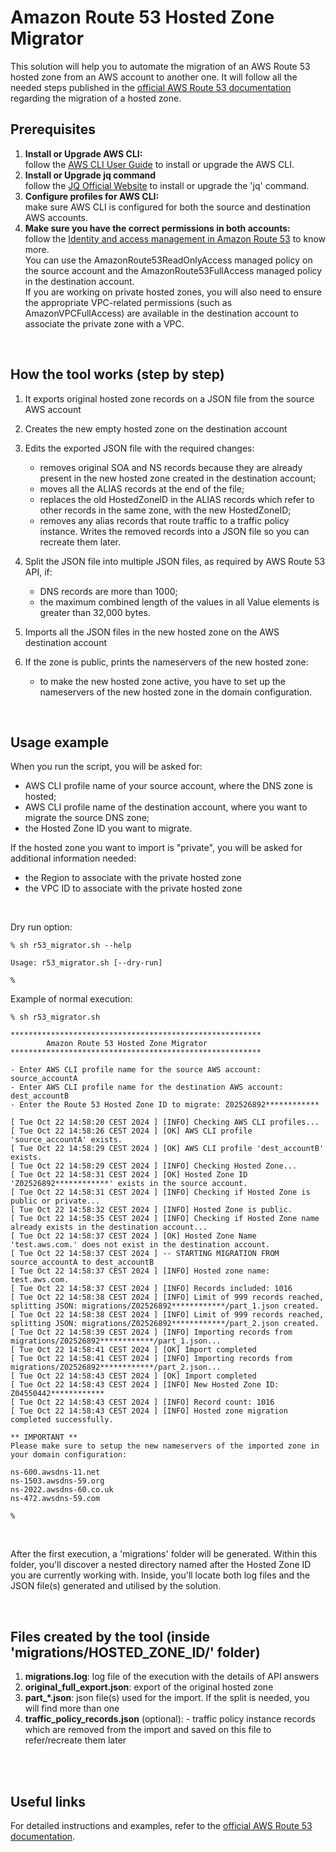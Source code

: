 # Amazon Route 53 Hosted Zone Migrator

This solution will help you to automate the migration of an AWS Route 53 hosted zone from an AWS account to another one.
It will follow all the needed steps published in the [official AWS Route 53 documentation](https://docs.aws.amazon.com/Route53/latest/DeveloperGuide/hosted-zones-migrating.html) regarding the migration of a hosted zone.

## Prerequisites
1. **Install or Upgrade AWS CLI:**<br/>
   follow the [AWS CLI User Guide](https://docs.aws.amazon.com/cli/latest/userguide/cli-configure-files.html) to install or upgrade the AWS CLI.
2. **Install or Upgrade jq command**<br/>
   follow the [JQ Official Website](https://jqlang.github.io/jq/download/) to install or upgrade the 'jq' command.
3. **Configure profiles for AWS CLI:**<br/>
   make sure AWS CLI is configured for both the source and destination AWS accounts.
4. **Make sure you have the correct permissions in both accounts:**<br/>
   follow the [Identity and access management in Amazon Route 53](https://docs.aws.amazon.com/Route53/latest/DeveloperGuide/auth-and-access-control.html) to know more.<br>
   You can use the AmazonRoute53ReadOnlyAccess managed policy on the source account and the AmazonRoute53FullAccess managed policy in the destination account.<br>
   If you are working on private hosted zones, you will also need to ensure the appropriate VPC-related permissions (such as AmazonVPCFullAccess) are available in the destination account to associate the private zone with a VPC.

<br/>

## How the tool works (step by step)

1. It exports original hosted zone records on a JSON file from the source AWS account

2. Creates the new empty hosted zone on the destination account

3. Edits the exported JSON file with the required changes:
   - removes original SOA and NS records because they are already present in the new hosted zone created in the destination account;
   - moves all the ALIAS records at the end of the file;
   - replaces the old HostedZoneID in the ALIAS records which refer to other records in the same zone, with the new HostedZoneID;
   - removes any alias records that route traffic to a traffic policy instance. Writes the removed records into a JSON file so you can recreate them later.

4. Split the JSON file into multiple JSON files, as required by AWS Route 53 API, if:
   - DNS records are more than 1000;
   - the maximum combined length of the values in all Value elements is greater than 32,000 bytes.

5. Imports all the JSON files in the new hosted zone on the AWS destination account

6. If the zone is public, prints the nameservers of the new hosted zone:
   - to make the new hosted zone active, you have to set up the nameservers of the new hosted zone in the domain configuration.

<br/>

## Usage example

When you run the script, you will be asked for:

- AWS CLI profile name of your source account, where the DNS zone is hosted;
- AWS CLI profile name of the destination account, where you want to migrate the source DNS zone;
- the Hosted Zone ID you want to migrate.

If the hosted zone you want to import is "private", you will be asked for additional information needed:

- the Region to associate with the private hosted zone
- the VPC ID to associate with the private hosted zone
<br/>

Dry run option:

```
% sh r53_migrator.sh --help

Usage: r53_migrator.sh [--dry-run]

%
```

Example of normal execution:

```
% sh r53_migrator.sh

********************************************************
        Amazon Route 53 Hosted Zone Migrator             
********************************************************

- Enter AWS CLI profile name for the source AWS account: source_accountA
- Enter AWS CLI profile name for the destination AWS account: dest_accountB
- Enter the Route 53 Hosted Zone ID to migrate: Z02526892************

[ Tue Oct 22 14:58:20 CEST 2024 ] [INFO] Checking AWS CLI profiles...
[ Tue Oct 22 14:58:26 CEST 2024 ] [OK] AWS CLI profile 'source_accountA' exists.
[ Tue Oct 22 14:58:29 CEST 2024 ] [OK] AWS CLI profile 'dest_accountB' exists.
[ Tue Oct 22 14:58:29 CEST 2024 ] [INFO] Checking Hosted Zone...
[ Tue Oct 22 14:58:31 CEST 2024 ] [OK] Hosted Zone ID 'Z02526892************' exists in the source account.
[ Tue Oct 22 14:58:31 CEST 2024 ] [INFO] Checking if Hosted Zone is public or private...
[ Tue Oct 22 14:58:32 CEST 2024 ] [INFO] Hosted Zone is public.
[ Tue Oct 22 14:58:35 CEST 2024 ] [INFO] Checking if Hosted Zone name already exists in the destination account...
[ Tue Oct 22 14:58:37 CEST 2024 ] [OK] Hosted Zone Name 'test.aws.com.' does not exist in the destination account.
[ Tue Oct 22 14:58:37 CEST 2024 ] -- STARTING MIGRATION FROM source_accountA to dest_accountB
[ Tue Oct 22 14:58:37 CEST 2024 ] [INFO] Hosted zone name: test.aws.com.
[ Tue Oct 22 14:58:37 CEST 2024 ] [INFO] Records included: 1016
[ Tue Oct 22 14:58:38 CEST 2024 ] [INFO] Limit of 999 records reached, splitting JSON: migrations/Z02526892************/part_1.json created.
[ Tue Oct 22 14:58:38 CEST 2024 ] [INFO] Limit of 999 records reached, splitting JSON: migrations/Z02526892************/part_2.json created.
[ Tue Oct 22 14:58:39 CEST 2024 ] [INFO] Importing records from migrations/Z02526892************/part_1.json...
[ Tue Oct 22 14:58:41 CEST 2024 ] [OK] Import completed
[ Tue Oct 22 14:58:41 CEST 2024 ] [INFO] Importing records from migrations/Z02526892************/part_2.json...
[ Tue Oct 22 14:58:43 CEST 2024 ] [OK] Import completed
[ Tue Oct 22 14:58:43 CEST 2024 ] [INFO] New Hosted Zone ID: Z04550442************
[ Tue Oct 22 14:58:43 CEST 2024 ] [INFO] Record count: 1016
[ Tue Oct 22 14:58:43 CEST 2024 ] [INFO] Hosted zone migration completed successfully.

** IMPORTANT **
Please make sure to setup the new nameservers of the imported zone in your domain configuration:

ns-600.awsdns-11.net
ns-1503.awsdns-59.org
ns-2022.awsdns-60.co.uk
ns-472.awsdns-59.com

%
```
<br/>

After the first execution, a 'migrations' folder will be generated. Within this folder, you'll discover a nested directory named after the Hosted Zone ID you are currently working with. 
Inside, you'll locate both log files and the JSON file(s) generated and utilised by the solution.

<br/>


## Files created by the tool (inside 'migrations/HOSTED_ZONE_ID/' folder)

1. **migrations.log**: log file of the execution with the details of API answers
2. **original_full_export.json**: export of the original hosted zone
3. **part_*.json**: json file(s) used for the import. If the split is needed, you will find more than one
4. **traffic_policy_records.json** (optional):  - traffic policy instance records which are removed from the import and saved on this file to refer/recreate them later

<br/><br/>

## Useful links

For detailed instructions and examples, refer to the [official AWS Route 53 documentation](https://docs.aws.amazon.com/Route53/latest/DeveloperGuide/hosted-zones-migrating.html).
